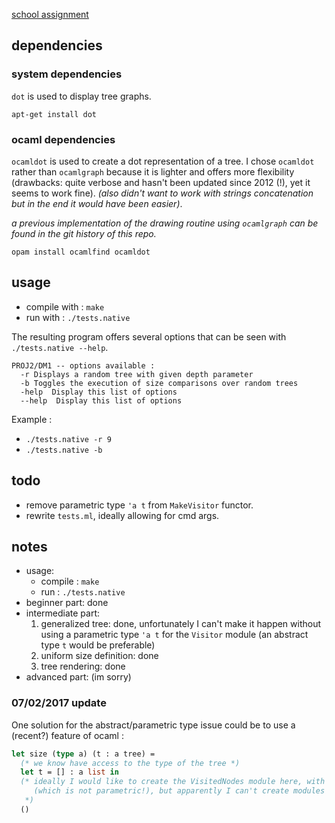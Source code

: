 [school assignment](http://perso.ens-lyon.fr/daniel.hirschkoff/P2/docs/dm.pdf)

## dependencies

### system dependencies
`dot` is used to display tree graphs.

```
apt-get install dot
```

### ocaml dependencies

`ocamldot` is used to create a dot representation of a tree. I chose `ocamldot` rather than `ocamlgraph` because it is lighter and offers more flexibility (drawbacks: quite verbose and hasn't been updated since 2012 (!), yet it seems to work fine). *(also didn't want to work with strings concatenation but in the end it would have been easier)*.

*a previous implementation of the drawing routine using `ocamlgraph` can be found in the git history of this repo.*
```
opam install ocamlfind ocamldot
```

## usage
- compile with : `make`
- run with : `./tests.native`

The resulting program offers several options that can be seen with `./tests.native --help`.

```
PROJ2/DM1 -- options available :
  -r Displays a random tree with given depth parameter
  -b Toggles the execution of size comparisons over random trees
  -help  Display this list of options
  --help  Display this list of options
```

Example :
- `./tests.native -r 9`
- `./tests.native -b`

## todo
- remove parametric type `'a t` from `MakeVisitor` functor.
- rewrite `tests.ml`, ideally allowing for cmd args.

## notes
- usage:
  - compile : `make`
  - run : `./tests.native`
- beginner part: done
- intermediate part:
  1. generalized tree: done, unfortunately I can't make it happen without using a parametric type `'a t` for the `Visitor` module (an abstract type `t` would be preferable)
  2. uniform size definition: done
  3. tree rendering: done
- advanced part: (im sorry)

### 07/02/2017 update
One solution for the abstract/parametric type issue could be to use a (recent?) feature of ocaml :
```ocaml
let size (type a) (t : a tree) =
  (* we know have access to the type of the tree *)
  let t = [] : a list in
  (* ideally I would like to create the VisitedNodes module here, with type a tree
     (which is not parametric!), but apparently I can't create modules inside functions
   *)
  ()
```
